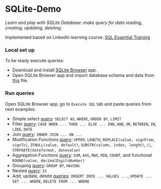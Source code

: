 # SQLite-Demo
_Learn and play with SQLite Database: make query for data reading, creating, updating, deleting_

Implemented based on LinkedIn learning course:
[SQL Essential Training](https://www.linkedin.com/learning/sql-essential-training-20685933)

### Local set up

To be ready execute queries: 
- Download and install [SQLite Browser](https://sqlitebrowser.org/dl/) app.
- Open SQLite Browser app and import database schema and data from [this](database/WSDA_Music.db) file.

### Run queries

Open SQLite Browser app, go to `Execute SQL` tab and paste queries from next examples:

- Simple select [query](query/01-select.sql): `SELECT AS`, `WHERE`, `ORDER BY`, `LIMIT`
- Filter [query](query/02-filter.sql): `CASE WHEN ... THEN ... ELSE ... END`, `AND`, `OR`, `BETWEEN`, `IN`, `LIKE`, `DATE`
- Join [query](query/03-join.md): `INNER JOIN ... ON ...`
- Modification Functions [query](query/04-modification-functions.sql): `UPPER`, `LENGTH`, `REPLACE(value, signFrom, signTo)`, `IFNULL(value, default)`, `SUBSTR(column, index, lenght)`, `||`, `STRFDATE(dateformat, datevalue)`
- Aggregation Functions [query](query/05-aggregation-functions.sql): `SUM`, `AVG`, `MAX`, `MIN`, `COUNT`, and functional `ROUND(value, decimalDigitsNumber)`
- Grouping [query](query/06-grouping.md): `GROUP BY`, `HAVING`
- Nested [query](query/07-subquery.sql):  `IS`
- Add, update, delete [queries](query/08-modification.sql): `INSERT INTO ... VALUES ...`, `UPDATE ... SET ... WHERE`, `DELETE FROM ... WHERE` 